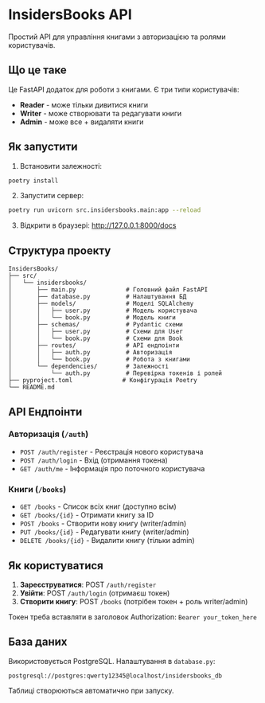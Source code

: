 # InsidersBooks API

Простий API для управління книгами з авторизацією та ролями користувачів.

## Що це таке

Це FastAPI додаток для роботи з книгами. Є три типи користувачів:
- **Reader** - може тільки дивитися книги
- **Writer** - може створювати та редагувати книги  
- **Admin** - може все + видаляти книги

## Як запустити

1. Встановити залежності:
```bash
poetry install
```

2. Запустити сервер:
```bash
poetry run uvicorn src.insidersbooks.main:app --reload
```

3. Відкрити в браузері: http://127.0.0.1:8000/docs

## Структура проекту

```
InsidersBooks/
├── src/
│   └── insidersbooks/
│       ├── main.py              # Головний файл FastAPI
│       ├── database.py          # Налаштування БД
│       ├── models/              # Моделі SQLAlchemy
│       │   ├── user.py          # Модель користувача
│       │   └── book.py          # Модель книги
│       ├── schemas/             # Pydantic схеми
│       │   ├── user.py          # Схеми для User
│       │   └── book.py          # Схеми для Book
│       ├── routes/              # API ендпоінти
│       │   ├── auth.py          # Авторизація
│       │   └── book.py          # Робота з книгами
│       └── dependencies/        # Залежності
│           └── auth.py          # Перевірка токенів і ролей
├── pyproject.toml              # Конфігурація Poetry
└── README.md
```

## API Ендпоінти

### Авторизація (`/auth`)
- `POST /auth/register` - Реєстрація нового користувача
- `POST /auth/login` - Вхід (отримання токена)
- `GET /auth/me` - Інформація про поточного користувача

### Книги (`/books`)
- `GET /books` - Список всіх книг (доступно всім)
- `GET /books/{id}` - Отримати книгу за ID
- `POST /books` - Створити нову книгу (writer/admin)
- `PUT /books/{id}` - Редагувати книгу (writer/admin)
- `DELETE /books/{id}` - Видалити книгу (тільки admin)

## Як користуватися

1. **Зареєструватися**: POST `/auth/register`
2. **Увійти**: POST `/auth/login` (отримаєш токен)
3. **Створити книгу**: POST `/books` (потрібен токен + роль writer/admin)

Токен треба вставляти в заголовок Authorization: `Bearer your_token_here`

## База даних

Використовується PostgreSQL. Налаштування в `database.py`:
```
postgresql://postgres:qwerty12345@localhost/insidersbooks_db
```

Таблиці створюються автоматично при запуску.